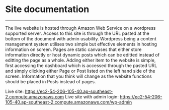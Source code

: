 # Site documentation
---
The live website is hosted through Amazon Web Service on a wordpress supported server. Access to this site is through the URL pasted at the bottom of the document with 
admin usability. Wordpress being a content management system utilises two simple but effective elements in hosting information on screen. Pages are static canvases that either store information directly or host dynamic posts which can be editted instead of editting the page as a whole. Adding either item to the website is simple, first accessing the dashboard which is accessed through the pasted URL and simply clicking either Page or Post listed on the left hand side of the screen. Information that you think will change as the website functions should be placed in Posts instead of pages.


Live site: https://ec2-54-206-105-40.ap-southeast-2.compute.amazonaws.com
Live site with admin login: https://ec2-54-206-105-40.ap-southeast-2.compute.amazonaws.com/wp-admin
